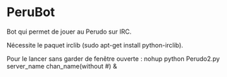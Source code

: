 PeruBot
==========

Bot qui permet de jouer au Perudo sur IRC.

Nécessite le paquet irclib (sudo apt-get install python-irclib).

Pour le lancer sans garder de fenêtre ouverte : nohup python Perudo2.py server_name chan_name(without #) &
